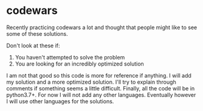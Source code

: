 # codewars
Recently practicing codewars a lot and thought that people might like to see some of these solutions.

Don't look at these if:
1. You haven't attempted to solve the problem
2. You are looking for an incredibly optimized solution

I am not that good so this code is more for reference if anything.
I will add my solution and a more optimized solution.
I'll try to explain through comments if something seems a little difficult.
Finally, all the code will be in python3.7+.
For now I will not add any other languages.
Eventually however I will use other languages for the solutions.
